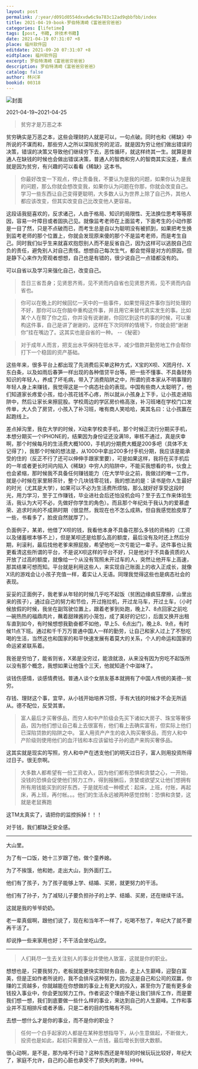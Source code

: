 ```yaml
---
layout: post
permalink: /:year/d091d0554dxvdw6c9a783c12ad9qbbfbb/index
title: 2021-04-19-book-罗伯特清崎《富爸爸穷爸爸》
categories: [lifetime]
tags: [post, 书籍, 非技术书籍]
date: 2021-04-19 07:31:07 +8
place: 福州软件园
editdate: 2021-09-20 07:31:07 +8
eidtplace: 福州软件园
excerpt: 罗伯特清崎《富爸爸穷爸爸》
description: 罗伯特清崎《富爸爸穷爸爸》
catalog: false
author: 林兴洋
bookid: 00318
---
```


![封面](https://gitee.com/linxingyang/at-2020-10-02-image/raw/master/image/T-talks/image/2021/books/qbbfbb.jpg)

2021-04-19~2021-04-25

> 贫穷才是万恶之本

贫穷确实是万恶之本，这些会理财的人就是可以，一句点破。同时也和《稀缺》中所说的不谋而和，那些穷人之所以深陷贫穷的泥沼，就是因为穷让他们做出错误的决策，错误的决策又导致他们继续穷下去，恶性循环，就这样终其一生。就算是普通人在缺钱的时候也会做出错误决策，普通人的智商和穷人的智商其实没差，重点就是因为贫穷，有兴趣的可以看看《稀缺》这本书。


> 你最好改变一下观点，停止责备我，不要认为是我的问题，如果你认为是我的问题，那么你就会想改变我，如果你认为问题在你那，你就会改变自己。学习一些东西让自己变得更聪明，大多数人认为世界上除了自己外，其他人都应该改变，但其实改变自己比改变他人更容易。

这段话我挺喜欢的，反求诸己，人由于格局、知识的局限性、无法换位思考等等原因，容易一叶障目或者固执己见。就像监考老师在上面监考，下面考生的小动作那是一目了然，只是不点破而已，而考生总是自以为聪明没有被抓到，如果把考生换到监考老师的那个位置上，你就会发现原来傻的那个不是监考老师，而是考生自己。同时我们似乎生来就喜欢抱怨别人而不是反省自己，因为这样可以逃脱自己应负的责任，避免别人对自己责怪。想想自己每次生气，都会觉得是对方的原因，但是静下心来作为旁观者想想，自己也是有错的，很少说自己一点错都没有的。

可以自省以及学习来强化自己，改变自己。

> 吾日三省吾身；见贤思齐焉，见不贤而内自省也见贤思齐焉，见不贤而内自省也。

> 你可以在晚上的时候回忆一天中的一些事件，如果觉得这件事你当时处理的不好，那你可以在你脑中重构这件事，并且用它来替代真实发生的事。比如某个人在帮了你之后，你并没有说谢谢，你回忆到这件的事的时候，可以重构这件事，自己是讲了谢谢的，这样在下次同样的情境下，你就会把“谢谢你”挂在嘴边了。这其实也是自省的一种。 --《秘密》



> 对于成年人而言，把支出水平保持在低水平，减少借款并勤劳地工作会帮你打下一个稳固的资产基础。

这些年来，很多平台上都出现了先消费后买单这种方式，X宝的X呗、X团月付、X东白条，以及如雨后春笋一样出现的各种借贷平台等。把一些不懂事、不具备财务知识的年轻人，养成了坏毛病，带入了消费陷阱之中，所谓的资本家从不明事理的年轻人身上来赚钱，我觉得这是一个病态社会的表现。中国有些商人太聪明了，他们知道家长疼爱小孩，给小孩花钱不心疼，所以就从小孩身上下手，让小孩走进陷阱中，然后让家长来擦屁股。学校周边的学区房价格高涨，补习班堵在学校门口发传单，大人负了房贷，小孩入了补习班，唯有商人笑哈哈，美其名曰：让小孩赢在起跑线上。

差点掉沟里，我在大学的时候，X动来学校卖手机，那个时候正流行分期买手机，本想分期买一个IPHONE的，结果因为身份证还没满18，审核不通过，真是庆幸啊，那个时候每月的生活费大概1000，手机的分期费大概是200多吧（具体不太记得了），我那个时候的想法是，从1000中拿出200多付手机分期，我应该是能承受的住的（反正不行了还可以伸伸手跟家里要），可是如果这样，我将在买手机后的一年或者更长时间内陷入《稀缺》中穷人的陷阱中，不能买我想看的书，伙食上也会紧缩，那时候我不具备任何赚钱能力（在大学毕业之前，我做过的唯一工作，就是小时候在家里掰茶针，整个几块钱零花钱，我的想法的是：读书是你人生最好的时光（尤其是大学），如果可以不必为生活费所烦恼，那么就好好享受这段时光，用力学习，至于工作赚钱，毕业进社会后还怕没机会吗？至于去工作来体验生活，我认为大可不必，先做好你学生的角色）。而且那个年纪处于我认为的爱慕虚荣、追求时尚的不成熟时期（很显然，我现在也不怎么成熟，但自我感觉脸皮厚了一些，书看多了，脸皮自然就厚了）。

负面例子，某弟，他借了X呗的钱，我看他本身不具备花那么多钱的资格的（工资以及储蓄根本够不上），但是某呗还是给那么高的额度，最后没有及时还上然后分期，利滚利，最后找他老爹来擦屁股，希望他吃一次亏能记一辈子。这件事也让我更看清这些所谓的平台，不是说X呗这样的平台不好，只是他对于不具备资质的人开放了过高的额度，就像给一个从没有驾照未开过车的人，突然让他开车上高速，那其结果可想而知。平台就是利用这些人，来实现自己账面上的收入正成长，就像X讯的游戏会让小孩子充值一样，着实让人无语。同理我觉得这些也是病态社会的表现。

妥妥的正面例子，我老爹从年轻的时候几乎吃不起饭（贫困边缘疯狂摩擦，山里出来的孩子），通过自己的努力和节俭，开过拖拉机，开过龙马车，开过土车，（小时候放假的时候，我坐在副驾驶位置上，跟着老爹到处跑，晚上7、8点回家之前吃一碗热热的福鼎肉片，蘸着甜辣酱的小笼包，成了美好的记忆），后面又换开出租车直到如今，有时候想想我勤奋都不如他，早上5、6点出门，晚上8、9点，有时候11点下班。通过和千千万万普通中国人一样的勤劳，让自己和家人过上了不愁吃喝的生活，当然这也和国家的和平快速发展有着莫大的关系，个人的命运和国家的命运紧紧联系着。

我爸是穷怕了，能省则省，X弟是没穷过，能浪就浪，从来没有因为穷吃不起饭所以没有那个概念，我想如果让他饿个三天，他就知道个中滋味了。

谈钱伤感情，谈感情费钱。普通人谈个女朋友基本就拥有了中国人传统的美德--贫穷。

存钱、理财这个事，宜早，从小钱开始培养习惯，手有大钱的时候才不会无所适从。德不配位，反受其害。



> 富人最后才买奢侈品，而穷人和中产阶级会先买下诸如大房子、珠宝等奢侈品，因为他们想让自己看上去很富有，他们看上去确实富有，但实际上他们已深陷贷款的陷阱之中。
> 富人用资产产生的收入购买奢侈品，而穷人和中产阶级则使用他们的血汗钱和本应该留给子孙的遗产来购买奢侈品。

这其实就是现实的写照，穷人和中产在透支他们的明天过日子，富人则用投资所得过日子。很无奈啊。



> 大多数人都希望有一份工资收入，因为他们都有恐惧和贪婪之心，一开始，没钱的恐惧会促使他们努力工作，得到报酬后，贪婪或欲望又让他们想拥有所有用钱能买到的好东西，于是就形成一种模式：起床，上班，付账，再起床，再上班，再付帐。。。他们的生活永远被两种感觉控制：恐惧和贪婪，这就是老鼠赛跑

这TM太真实了，请把你的监控拆掉！！！

对于钱，我们都缺乏安全感。




---
大山里。

为了有一口饭，她十三岁跟了他，做个童养媳。

为了不挨饿，他和她，走出大山，到外面打工。

他们有了孩子，为了孩子能够上学、结婚、买房，就更努力的干活。

他们有了孙子，为了减轻儿子要负担孙子的上学、结婚、买房，还在继续干活。

这就是我的爷爷奶奶。

老一辈真倔啊，跟他们说了，现在和当年不一样了，吃喝不愁了，年纪大了就不要再干活了。

却说挣一些来家用也好；不干活会坐吃山空。

---




> 人们耗尽一生去关注别人的事业并使他人致富，这就是你的职业。


想想也是，只要我努力，老板就能更快实现财务自由，走上人生巅峰，迎娶白富美，但是正如作者所说的，我不会排斥这种努力，因为这是自己和公司的双赢，你赚的工资越多，你就越能在你想做的事业上有更大的投入，甚至你为了能有更多金钱投入事业中，你会更加努力工作。作者说这个理由不是让我们排斥工作，而是要我们想一想，我们到底要做一些什么样的事业，来达到自己的人生巅峰。工作和事业并不互相排斥或者矛盾，只是二者的目的性略有不同。

去想一想什么才是你的事业，而不是你的职业？



> 任何一个白手起家的人都是在某种思想指导下，从小生意做起，不断做大，投资也是如此，起初只需要投入一点钱，最后增长到很大数额。

很心动啊，是不是，那为啥不行动？这种东西还是年轻的时候玩玩比较好，年纪大了，家庭不允许，自己的心脏也承受不了损失的刺激，HHH。


